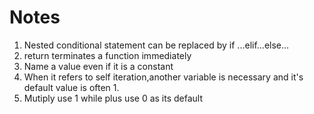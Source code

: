 # Notes
1. Nested conditional statement can be replaced by if ...elif...else...
2. return terminates a function immediately
3. Name a value even if it is a constant
4. When it refers to self iteration,another variable is necessary and it's default value is often 1.
5. Mutiply use 1 while plus use 0 as its default
